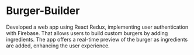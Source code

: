 # Burger-Builder
Developed a web app using React Redux, implementing user authentication with Firebase. That allows users to build custom burgers by adding ingredients. The app offers a real-time preview of the burger as ingredients are added, enhancing the user experience.
